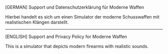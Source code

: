 [GERMAN]
Support und Datenschutzerklärung für Moderne Waffen

Hierbei handelt es sich um einen Simulator der moderne Schusswaffen mit realistischen Klängen darstellt.

-----

[ENGLISH]
Support and Privacy Policy for Moderne Waffen

This is a simulator that depicts modern firearms with realistic sounds.

